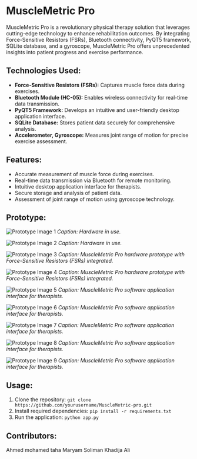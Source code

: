 # MuscleMetric Pro

MuscleMetric Pro is a revolutionary physical therapy solution that leverages cutting-edge technology to enhance rehabilitation outcomes. By integrating Force-Sensitive Resistors (FSRs), Bluetooth connectivity, PyQT5 framework, SQLite database, and a gyroscope, MuscleMetric Pro offers unprecedented insights into patient progress and exercise performance.

## Technologies Used:

- **Force-Sensitive Resistors (FSRs):** Captures muscle force data during exercises.
- **Bluetooth Module (HC-05):** Enables wireless connectivity for real-time data transmission.
- **PyQT5 Framework:** Develops an intuitive and user-friendly desktop application interface.
- **SQLite Database:** Stores patient data securely for comprehensive analysis.
- **Accelerometer, Gyroscope:** Measures joint range of motion for precise exercise assessment.

## Features:

- Accurate measurement of muscle force during exercises.
- Real-time data transmission via Bluetooth for remote monitoring.
- Intuitive desktop application interface for therapists.
- Secure storage and analysis of patient data.
- Assessment of joint range of motion using gyroscope technology.

## Prototype:
![Prototype Image 1](https://github.com/tahaaa22/MuscleMetric-Pro/blob/97f341b3d98da3c35f0f4898f6534c8a0f81ce2d/images/wearingHardware.jpeg)
*Caption: Hardware in use.*

![Prototype Image 2](https://github.com/tahaaa22/MuscleMetric-Pro/blob/97f341b3d98da3c35f0f4898f6534c8a0f81ce2d/images/groupimage.jpeg)
*Caption: Hardware in use.*

![Prototype Image 3](https://github.com/tahaaa22/MuscleMetric-Pro/blob/97f341b3d98da3c35f0f4898f6534c8a0f81ce2d/images/prototype1.jpeg)
*Caption: MuscleMetric Pro hardware prototype with Force-Sensitive Resistors (FSRs) integrated.*

![Prototype Image 4](https://github.com/tahaaa22/MuscleMetric-Pro/blob/97f341b3d98da3c35f0f4898f6534c8a0f81ce2d/images/prototype2.jpeg)
*Caption: MuscleMetric Pro hardware prototype with Force-Sensitive Resistors (FSRs) integrated.*

![Prototype Image 5](https://github.com/tahaaa22/MuscleMetric-Pro/blob/97f341b3d98da3c35f0f4898f6534c8a0f81ce2d/images/signup-image.png)
*Caption: MuscleMetric Pro software application interface for therapists.*

![Prototype Image 6](https://github.com/tahaaa22/MuscleMetric-Pro/blob/97f341b3d98da3c35f0f4898f6534c8a0f81ce2d/images/login.png)
*Caption: MuscleMetric Pro software application interface for therapists.*

![Prototype Image 7](https://github.com/tahaaa22/MuscleMetric-Pro/blob/97f341b3d98da3c35f0f4898f6534c8a0f81ce2d/images/assesment1.jpeg)
*Caption: MuscleMetric Pro software application interface for therapists.*

![Prototype Image 8](https://github.com/tahaaa22/MuscleMetric-Pro/blob/97f341b3d98da3c35f0f4898f6534c8a0f81ce2d/images/assesment2.jpeg)
*Caption: MuscleMetric Pro software application interface for therapists.*

![Prototype Image 9](https://github.com/tahaaa22/MuscleMetric-Pro/blob/97f341b3d98da3c35f0f4898f6534c8a0f81ce2d/images/mobility.jpeg)
*Caption: MuscleMetric Pro software application interface for therapists.*

## Usage:

1. Clone the repository: `git clone https://github.com/yourusername/MuscleMetric-pro.git`
2. Install required dependencies: `pip install -r requirements.txt`
3. Run the application: `python app.py`

## Contributors:

Ahmed mohamed taha
Maryam Soliman
Khadija Ali

